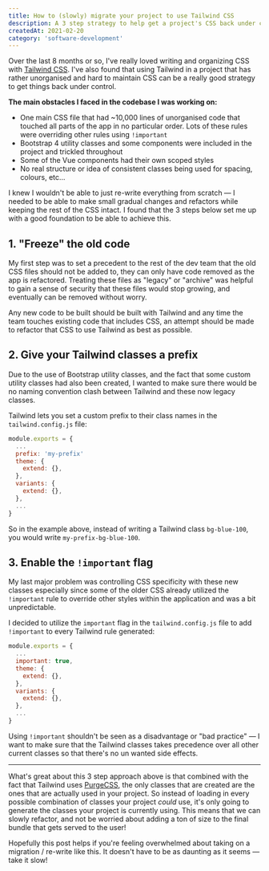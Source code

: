 ```yaml
---
title: How to (slowly) migrate your project to use Tailwind CSS
description: A 3 step strategy to help get a project's CSS back under control without having to re-write everything all at once.
createdAt: 2021-02-20
category: 'software-development'
---
```


Over the last 8 months or so, I've really loved writing and organizing CSS with [Tailwind CSS](https://tailwindcss.com/). I've also found that using Tailwind in a project that has rather unorganised and hard to maintain CSS can be a really good strategy to get things back under control.

**The main obstacles I faced in the codebase I was working on:**

- One main CSS file that had ~10,000 lines of unorganised code that touched all parts of the app in no particular order. Lots of these rules were overriding other rules using `!important`
- Bootstrap 4 utility classes and some components were included in the project and trickled throughout
- Some of the Vue components had their own scoped styles
- No real structure or idea of consistent classes being used for spacing, colours, etc...

I knew I wouldn't be able to just re-write everything from scratch — I needed to be able to make small gradual changes and refactors while keeping the rest of the CSS intact. I found that the 3 steps below set me up with a good foundation to be able to achieve this.

## 1. "Freeze" the old code

My first step was to set a precedent to the rest of the dev team that the old CSS files should not be added to, they can only have code removed as the app is refactored. Treating these files as "legacy" or "archive" was helpful to gain a sense of security that these files would stop growing, and eventually can be removed without worry.

Any new code to be built should be built with Tailwind and any time the team touches existing code that includes CSS, an attempt should be made to refactor that CSS to use Tailwind as best as possible.

## 2. Give your Tailwind classes a prefix

Due to the use of Bootstrap utility classes, and the fact that some custom utility classes had also been created, I wanted to make sure there would be no naming convention clash between Tailwind and these now legacy classes.

Tailwind lets you set a custom prefix to their class names in the `tailwind.config.js` file:

```javascript
module.exports = {
  ...
  prefix: 'my-prefix'
  theme: {
    extend: {},
  },
  variants: {
    extend: {},
  },
  ...
}
```

So in the example above, instead of writing a Tailwind class `bg-blue-100`, you would write `my-prefix-bg-blue-100`.

## 3. Enable the `!important` flag

My last major problem was controlling CSS specificity with these new classes especially since some of the older CSS already utilized the `!important` rule to override other styles within the application and was a bit unpredictable.

I decided to utilize the `important` flag in the `tailwind.config.js` file to add `!important` to every Tailwind rule generated:

```js
module.exports = {
  ...
  important: true,
  theme: {
    extend: {},
  },
  variants: {
    extend: {},
  },
  ...
}
```

Using `!important` shouldn't be seen as a disadvantage or "bad practice" — I want to make sure that the Tailwind classes takes precedence over all other current classes so that there's no un wanted side effects.

---

What's great about this 3 step approach above is that combined with the fact that Tailwind uses [PurgeCSS](https://tailwindcss.com/docs/optimizing-for-production#writing-purgeable-html), the only classes that are created are the ones that are actually used in your project. So instead of loading in every possible combination of classes your project _could_ use, it's only going to generate the classes your project is currently using. This means that we can slowly refactor, and not be worried about adding a ton of size to the final bundle that gets served to the user!

Hopefully this post helps if you're feeling overwhelmed about taking on a migration / re-write like this. It doesn't have to be as daunting as it seems — take it slow!
